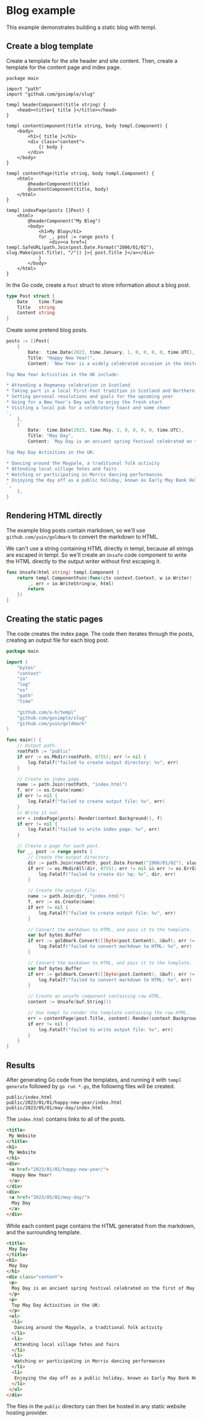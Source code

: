 # Blog example

This example demonstrates building a static blog with templ.

## Create a blog template

Create a template for the site header and site content. Then, create a template for the content page and index page.

```templ title="blog.templ"
package main

import "path"
import "github.com/gosimple/slug"

templ headerComponent(title string) {
	<head><title>{ title }</title></head>
}

templ contentComponent(title string, body templ.Component) {
	<body>
		<h1>{ title }</h1>
		<div class="content">
			{! body }
		</div>
	</body>
}

templ contentPage(title string, body templ.Component) {
	<html>
		@headerComponent(title)
		@contentComponent(title, body)
	</html>
}

templ indexPage(posts []Post) {
	<html>
		@headerComponent("My Blog")
		<body>
			<h1>My Blog</h1>
			for _, post := range posts {
				<div><a href={ templ.SafeURL(path.Join(post.Date.Format("2006/01/02"), slug.Make(post.Title), "/")) }>{ post.Title }</a></div>
			}
		</body>
	</html>
}
```

In the Go code, create a `Post` struct to store information about a blog post.

```go
type Post struct {
	Date    time.Time
	Title   string
	Content string
}
```

Create some pretend blog posts.

```go
posts := []Post{
	{
		Date:  time.Date(2023, time.January, 1, 0, 0, 0, 0, time.UTC),
		Title: "Happy New Year!",
		Content: `New Year is a widely celebrated occasion in the United Kingdom, marking the end of one year and the beginning of another.

Top New Year Activities in the UK include:

* Attending a Hogmanay celebration in Scotland
* Taking part in a local First-Foot tradition in Scotland and Northern England
* Setting personal resolutions and goals for the upcoming year
* Going for a New Year's Day walk to enjoy the fresh start
* Visiting a local pub for a celebratory toast and some cheer
`,
	},
	{
		Date:  time.Date(2023, time.May, 1, 0, 0, 0, 0, time.UTC),
		Title: "May Day",
		Content: `May Day is an ancient spring festival celebrated on the first of May in the United Kingdom, embracing the arrival of warmer weather and the renewal of life.

Top May Day Activities in the UK:

* Dancing around the Maypole, a traditional folk activity
* Attending local village fetes and fairs
* Watching or participating in Morris dancing performances
* Enjoying the day off as a public holiday, known as Early May Bank Holiday
`,
	},
}
```

## Rendering HTML directly

The example blog posts contain markdown, so we'll use `github.com/yuin/goldmark` to convert the markdown to HTML.

We can't use a string containing HTML directly in templ, because all strings are escaped in templ. So we'll create an `Unsafe` code component to write the HTML directly to the output writer without first escaping it.

```go
func Unsafe(html string) templ.Component {
	return templ.ComponentFunc(func(ctx context.Context, w io.Writer) (err error) {
		_, err = io.WriteString(w, html)
		return
	})
}
```

## Creating the static pages

The code creates the index page. The code then iterates through the posts, creating an output file for each blog post.

```go title="main.go"
package main

import (
	"bytes"
	"context"
	"io"
	"log"
	"os"
	"path"
	"time"

	"github.com/a-h/templ"
	"github.com/gosimple/slug"
	"github.com/yuin/goldmark"
)

func main() {
	// Output path.
	rootPath := "public"
	if err := os.Mkdir(rootPath, 0755); err != nil {
		log.Fatalf("failed to create output directory: %v", err)
	}

	// Create an index page.
	name := path.Join(rootPath, "index.html")
	f, err := os.Create(name)
	if err != nil {
		log.Fatalf("failed to create output file: %v", err)
	}
	// Write it out.
	err = indexPage(posts).Render(context.Background(), f)
	if err != nil {
		log.Fatalf("failed to write index page: %v", err)
	}

	// Create a page for each post.
	for _, post := range posts {
		// Create the output directory.
		dir := path.Join(rootPath, post.Date.Format("2006/01/02"), slug.Make(post.Title))
		if err := os.MkdirAll(dir, 0755); err != nil && err != os.ErrExist {
			log.Fatalf("failed to create dir %q: %v", dir, err)
		}

		// Create the output file.
		name := path.Join(dir, "index.html")
		f, err := os.Create(name)
		if err != nil {
			log.Fatalf("failed to create output file: %v", err)
		}

		// Convert the markdown to HTML, and pass it to the template.
		var buf bytes.Buffer
		if err := goldmark.Convert([]byte(post.Content), &buf); err != nil {
			log.Fatalf("failed to convert markdown to HTML: %v", err)
		}

		// Convert the markdown to HTML, and pass it to the template.
		var buf bytes.Buffer
		if err := goldmark.Convert([]byte(post.Content), &buf); err != nil {
			log.Fatalf("failed to convert markdown to HTML: %v", err)
		}

		// Create an unsafe component containing raw HTML.
		content := Unsafe(buf.String())

		// Use templ to render the template containing the raw HTML.
		err = contentPage(post.Title, content).Render(context.Background(), f)
		if err != nil {
			log.Fatalf("failed to write output file: %v", err)
		}
	}
}
```

## Results

After generating Go code from the templates, and running it with `templ generate` followed by `go run *.go`, the following files will be created.

```
public/index.html
public/2023/01/01/happy-new-year/index.html
public/2023/05/01/may-day/index.html
```

The `index.html` contains links to all of the posts.

```html title="index.html"
<title>
 My Website
</title>
<h1>
 My Website
</h1>
<div>
 <a href="2023/01/01/happy-new-year/">
  Happy New Year!
 </a>
</div>
<div>
 <a href="2023/05/01/may-day/">
  May Day
 </a>
</div>
```

While each content page contains the HTML generated from the markdown, and the surrounding template.

```html title="2023/05/01/may-day/index.html"
<title>
 May Day
</title>
<h1>
 May Day
</h1>
<div class="content">
 <p>
  May Day is an ancient spring festival celebrated on the first of May in the United Kingdom, embracing the arrival of warmer weather and the renewal of life.
 </p>
 <p>
  Top May Day Activities in the UK:
 </p>
 <ul>
  <li>
   Dancing around the Maypole, a traditional folk activity
  </li>
  <li>
   Attending local village fetes and fairs
  </li>
  <li>
   Watching or participating in Morris dancing performances
  </li>
  <li>
   Enjoying the day off as a public holiday, known as Early May Bank Holiday
  </li>
 </ul>
</div>
```

The files in the `public` directory can then be hosted in any static website hosting provider.

